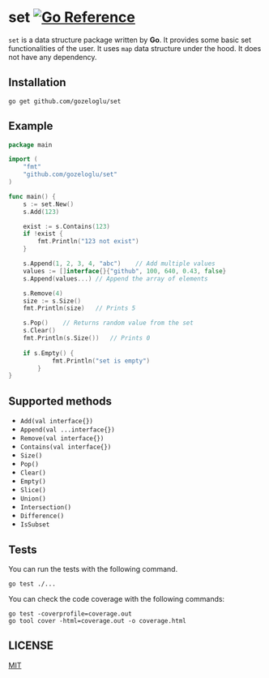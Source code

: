 # set [![Go Reference](https://pkg.go.dev/badge/github.com/gozeloglu/set.svg)](https://pkg.go.dev/github.com/gozeloglu/set)

`set` is a data structure package written by **Go**. It provides some basic set functionalities of the user. It uses 
`map` data structure under the hood. It does not have any dependency. 

## Installation

```shell
go get github.com/gozeloglu/set
```


## Example

```go
package main

import (
    "fmt"
    "github.com/gozeloglu/set"
)

func main() {
	s := set.New()
	s.Add(123)

	exist := s.Contains(123)
	if !exist {
		fmt.Println("123 not exist")
	}

	s.Append(1, 2, 3, 4, "abc")    // Add multiple values
	values := []interface{}{"github", 100, 640, 0.43, false}
	s.Append(values...) // Append the array of elements 

	s.Remove(4)
	size := s.Size()
	fmt.Println(size)   // Prints 5

	s.Pop()    // Returns random value from the set
	s.Clear()
	fmt.Println(s.Size())   // Prints 0
	
	if s.Empty() {
            fmt.Println("set is empty")
        }   
}
```

## Supported methods

* `Add(val interface{})`
* `Append(val ...interface{})`
* `Remove(val interface{})`
* `Contains(val interface{})`
* `Size()`
* `Pop()`
* `Clear()`
* `Empty()`
* `Slice()`
* `Union()`
* `Intersection()`
* `Difference()`
* `IsSubset`

## Tests

  You can run the tests with the following command.

```shell
go test ./...
```

You can check the code coverage with the following commands:

```shell
go test -coverprofile=coverage.out
go tool cover -html=coverage.out -o coverage.html
```

## LICENSE

[MIT](https://github.com/gozeloglu/set/blob/main/LICENSE)